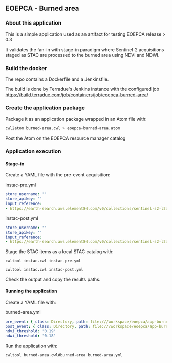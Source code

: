 ## EOEPCA - Burned area

### About this application

This is a simple application used as an artifact for testing EOEPCA release > 0.3

It validates the fan-in with stage-in paradigm where Sentinel-2 acquisitions staged as STAC are processed to the burned area using NDVI and NDWI.  

### Build the docker

The repo contains a Dockerfile and a Jenkinsfile.  

The build is done by Terradue's Jenkins instance with the configured job https://build.terradue.com/job/containers/job/eoepca-burned-area/

### Create the application package

Package it as an application package wrapped in an Atom file with:

```bash
cwl2atom burned-area.cwl > eoepca-burned-area.atom 
```

Post the Atom on the EOEPCA resource manager catalog

### Application execution

#### Stage-in

Create a YAML file with the pre-event acquisition:

instac-pre.yml
```yaml
store_username: ''
store_apikey: ''
input_reference:
- https://earth-search.aws.element84.com/v0/collections/sentinel-s2-l2a-cogs/items/S2B_36RTT_20191205_0_L2A 
```

instac-post.yml
```yaml
store_username: ''
store_apikey: ''
input_reference:
- https://earth-search.aws.element84.com/v0/collections/sentinel-s2-l2a-cogs/items/S2B_36RTT_20191215_0_L2A 
```

Stage the STAC items as a local STAC catalog with:

```console
cwltool instac.cwl instac-pre.yml
```


```console
cwltool instac.cwl instac-post.yml
```

Check the output and copy the results paths.

#### Running the application

Create a YAML file with:

burned-area.yml
```yaml
pre_event: { class: Directory, path: file:///workspace/eoepca/app-burned-area/796_31mk}
post_event: { class: Directory, path: file:///workspace/eoepca/app-burned-area/umn3122s}
ndvi_threshold: '0.19'
ndwi_threshold: '0.18'
```

Run the application with:

```console
cwltool burned-area.cwl#burned-area burned-area.yml
```